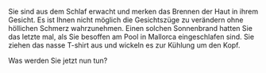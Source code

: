 Sie sind aus dem Schlaf erwacht und merken das Brennen der Haut in ihrem Gesicht. Es ist Ihnen nicht möglich die Gesichtszüge zu verändern ohne höllichen Schmerz wahrzunehmen. 
Einen solchen Sonnenbrand hatten Sie das letzte mal, als Sie besoffen am Pool in Mallorca eingeschlafen sind. Sie ziehen das nasse T-shirt aus und wickeln es zur Kühlung um den Kopf.

Was werden Sie jetzt nun tun?

